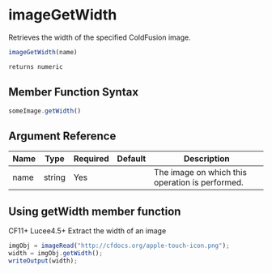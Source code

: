 # imageGetWidth

Retrieves the width of the specified ColdFusion image.

```javascript
imageGetWidth(name)
```

```javascript
returns numeric
```

## Member Function Syntax

```javascript
someImage.getWidth()
```

## Argument Reference

| Name | Type | Required | Default | Description |
| --- | --- | --- | --- | --- |
| name | string | Yes |  | The image on which this operation is performed. |

## Using getWidth member function

CF11+ Lucee4.5+ Extract the width of an image

```javascript
imgObj = imageRead("http://cfdocs.org/apple-touch-icon.png");
width = imgObj.getWidth();
writeOutput(width);
```
